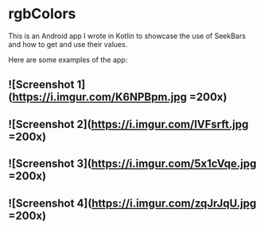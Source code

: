 # rgbColors

This is an Android app I wrote in Kotlin to showcase the use of SeekBars and how to get and use their values.

Here are some examples of the app:

![Screenshot 1](https://i.imgur.com/K6NPBpm.jpg =200x)
--------------------------------------------------
![Screenshot 2](https://i.imgur.com/IVFsrft.jpg =200x)
--------------------------------------------------
![Screenshot 3](https://i.imgur.com/5x1cVqe.jpg =200x)
--------------------------------------------------
![Screenshot 4](https://i.imgur.com/zqJrJqU.jpg =200x)
--------------------------------------------------

